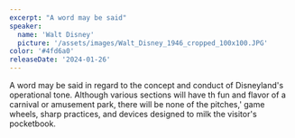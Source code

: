 ```yaml
---
excerpt: "A word may be said"
speaker:
  name: 'Walt Disney'
  picture: '/assets/images/Walt_Disney_1946_cropped_100x100.JPG'
color: '#4fd6a0'
releaseDate: '2024-01-26'
---
```

A word may be said in regard to the concept and conduct of Disneyland's operational tone. Although various sections will have th fun and flavor of a carnival or amusement park, there will be none of the pitches,' game wheels, sharp practices, and devices designed to milk the visitor's pocketbook.